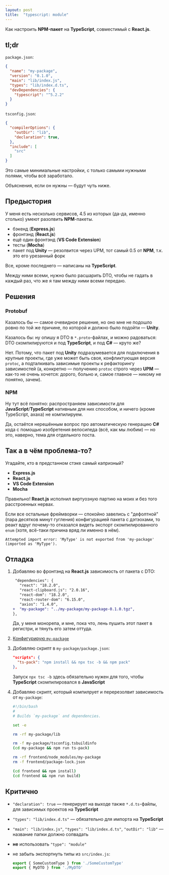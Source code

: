 ```yaml
---
layout: post
title:  "typescript: module"
---
```


<span class="hidden">Как настроить <strong>NPM-пакет</strong> на <strong>TypeScript</strong>, совместимый с <strong>React.js</strong>.</span>

## tl;dr

`package.json`:

```json
{
  "name": "my-package",
  "version": "0.1.0",
  "main": "lib/index.js",
  "types": "lib/index.d.ts",
  "devDependencies": {
    "typescript": "^5.2.2"
  }
}
```

`tsconfig.json`:

```json
{
  "compilerOptions": {
    "outDir": "lib",
    "declaration": true,
  },
  "include": [
    "src"
  ]
}
```

Это самые минимальные настройки, с только самыми нужными полями, чтобы всё заработало.

Объяснения, если он нужны — будут чуть ниже.

## Предыстория

У меня есть несколько сервисов, 4.5 из которых (да-да, именно столько) умеют разолвить **NPM**-пакеты.

- бэкенд (**Express.js**)
- фронтэнд (**React.js**)
- ещё один фронтэнд (**VS Code Extension**)
- тесты (**Mocha**)
- пакет под **Unity** — резолвится через UPM, тот самый 0.5 от **NPM**, т.к. это его урезанный форк

Все, кроме последнего — написаны на **TypeScript**.

Между ними всеми, нужно было расшарить DTO, чтобы не гадать в каждый раз, что же я там между ними всеми передаю.

## Решения

### Protobuf

Казалось бы — самое очевидное решение, но оно мне не подошло ровно по той же причине, по которой и должно было подойти — **Unity**.

Казалось бы: ну опишу я DTO в `*.proto`-файлах, и можно радоваться: DTO скомпилируются и под **TypeScript**, и под **C#** — круто же?

Нет. Потому, что пакет под **Unity** подразумевается для подключения в крупные проекты, где уже может быть своя, конфликтующая версия `protoc`, а подталкивать зависимые проекты к рефакторингу зависимостей (а, конкретно — получению `protoc` строго через **UPM** — как-то не очень хочется: дорого, больно и, самое главное — никому не понятно, зачем).

### NPM

Ну тут всё понятно: распространяем зависимости для **JavaScript**/**TypeScript** нативным для них способом, и ничего (кроме TypeScript, ахаха) не компилируем.

Да, остаётся нерешённым вопрос про автоматическую генерацию **C#** кода с помощью изобретения велосипеда (всё, как мы любим) — но это, наверно, тема для отдельного поста.

## Так а в чём проблема-то?

Угадайте, кто в предстанном стэке самый капризный?

- **Express.js**
- **React.js**
- **VS Code Extension**
- **Mocha**

Правильно! **React.js** исполнил виртуозную партию на моих и без того расстроенных нервах.

Если все остальные фреймворки — спокойно завелись с "дефолтной" (пара десятков минут гугления) конфигурацией пакета с дэтэохами, то реакт вдруг почему-то отказался видеть экспорт скомпилированного `enum` (хотя, всё-таки причина вряд ли именно в нём).

```log
Attempted import error: 'MyType' is not exported from 'my-package' (imported as 'MyType').
```

## Отладка

1. Добавляю во фронтэнд на **React.js** зависимость от пакета с DTO:

   ```diff
    "dependencies": {
      "react": "18.2.0",
      "react-clipboard.js": "2.0.16",
      "react-dom": "18.2.0",
      "react-router-dom": "6.15.0",
      "axios": "1.4.0",
   +  "my-package": "../my-package/my-package-0.1.0.tgz",
   },
   ```

   Да, у меня монорепа, и мне, пока что, лень пушить этот пакет в регистри, и тянуть его затем оттуда.
2. [Конфигурирую `my-package`](#tldr)
3. Добавляю скрипт в `my-package/package.json`:

   ```json
   "scripts": {
     "ts-pack": "npm install && npx tsc -b && npm pack"
   },
   ```

   Запуск `npx tsc -b` здесь обязательно нужен для того, чтобы **TypeScript** скомпилировался в **JavaScript**
4. Добавляю скрипт, который компилрует и перерезолвит зависимость от `my-package`:

   ```bash
   #!/bin/bash
   #
   # Builds `my-package` and dependencies.

   set -e

   rm -rf my-package/lib

   rm -f my-package/tsconfig.tsbuildinfo
   (cd my-package && npm run ts-pack)

   rm -rf frontend/node_modules/my-package
   rm -f frontend/package-lock.json

   (cd frontend && npm install)
   (cd frontend && npm run build)
   ```

## Критично

- `"declaration": true` — генерирует на выходе также `*.d.ts`-файлы, для зависимых проектов на **TypeScript**
- ``"types": "lib/index.d.ts"`` — обязательно для импорта на **TypeScript**
- `"main": "lib/index.js"`, `"types": "lib/index.d.ts"`, `"outDir": "lib"` — название папки должно сопвадать
- **не** использовать ``"type": "module"``
- не забыть экспортнуть типы из `src/index.js`:

  ```typescript
  export { SomeCustomType } from './SomeCustomType'
  export { MyDTO } from './MyDTO'
  ```
